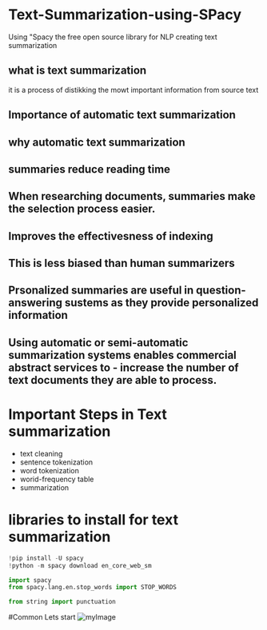 # Text-Summarization-using-SPacy
Using "Spacy the free open source library for NLP  creating text summarization

## what is text summarization
it is a process of distikking the mowt important information from source text

## Importance of automatic text summarization
## why automatic text summarization

## summaries reduce reading time

## When researching documents, summaries make the selection process easier.

## Improves the effectivesness of indexing

## This is less biased than human summarizers

## Prsonalized summaries are useful in question-answering sustems as they provide personalized information

## Using automatic or semi-automatic summarization systems enables commercial abstract services to - increase the number of text documents they are able to process.

# Important Steps in Text summarization
* text cleaning
* sentence tokenization
* word tokenization
* worid-frequency table
* summarization

# libraries to install for text summarization

```python
!pip install -U spacy
!python -m spacy download en_core_web_sm

import spacy
from spacy.lang.en.stop_words import STOP_WORDS

from string import punctuation

```



#Common Lets start
![myImage](https://media.giphy.com/media/XRB1uf2F9bGOA/giphy.gif)
